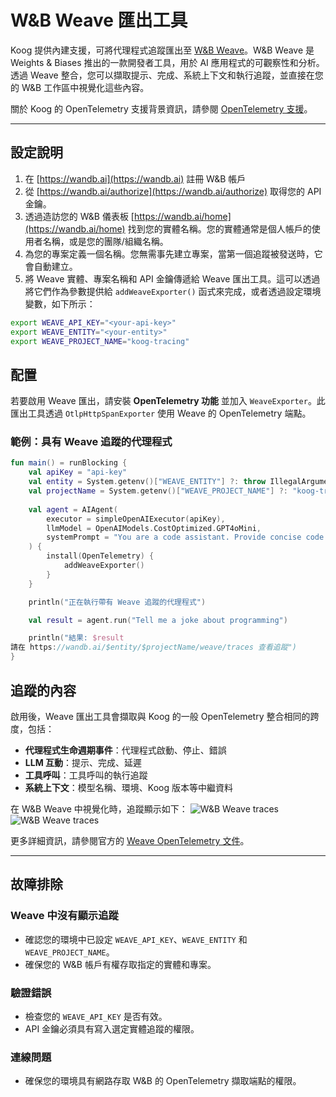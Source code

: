 # W&B Weave 匯出工具

Koog 提供內建支援，可將代理程式追蹤匯出至 [W&B Weave](https://wandb.ai/site/weave/)。W&B Weave 是 Weights & Biases 推出的一款開發者工具，用於 AI 應用程式的可觀察性和分析。透過 Weave 整合，您可以擷取提示、完成、系統上下文和執行追蹤，並直接在您的 W&B 工作區中視覺化這些內容。

關於 Koog 的 OpenTelemetry 支援背景資訊，請參閱 [OpenTelemetry 支援](https://docs.koog.ai/opentelemetry-support/)。

---

## 設定說明

1. 在 [https://wandb.ai](https://wandb.ai) 註冊 W&B 帳戶
2. 從 [https://wandb.ai/authorize](https://wandb.ai/authorize) 取得您的 API 金鑰。
3. 透過造訪您的 W&B 儀表板 [https://wandb.ai/home](https://wandb.ai/home) 找到您的實體名稱。您的實體通常是個人帳戶的使用者名稱，或是您的團隊/組織名稱。
4. 為您的專案定義一個名稱。您無需事先建立專案，當第一個追蹤被發送時，它會自動建立。
5. 將 Weave 實體、專案名稱和 API 金鑰傳遞給 Weave 匯出工具。這可以透過將它們作為參數提供給 `addWeaveExporter()` 函式來完成，或者透過設定環境變數，如下所示：

```bash
export WEAVE_API_KEY="<your-api-key>"
export WEAVE_ENTITY="<your-entity>"
export WEAVE_PROJECT_NAME="koog-tracing"
```

## 配置

若要啟用 Weave 匯出，請安裝 **OpenTelemetry 功能** 並加入 `WeaveExporter`。此匯出工具透過 `OtlpHttpSpanExporter` 使用 Weave 的 OpenTelemetry 端點。

### 範例：具有 Weave 追蹤的代理程式

<!--- INCLUDE
import ai.koog.agents.core.agent.AIAgent
import ai.koog.agents.features.opentelemetry.feature.OpenTelemetry
import ai.koog.agents.features.opentelemetry.integration.weave.addWeaveExporter
import ai.koog.prompt.executor.clients.openai.OpenAIModels
import ai.koog.prompt.executor.llms.all.simpleOpenAIExecutor
import kotlinx.coroutines.runBlocking
-->
```kotlin
fun main() = runBlocking {
    val apiKey = "api-key"
    val entity = System.getenv()["WEAVE_ENTITY"] ?: throw IllegalArgumentException("WEAVE_ENTITY is not set")
    val projectName = System.getenv()["WEAVE_PROJECT_NAME"] ?: "koog-tracing"
    
    val agent = AIAgent(
        executor = simpleOpenAIExecutor(apiKey),
        llmModel = OpenAIModels.CostOptimized.GPT4oMini,
        systemPrompt = "You are a code assistant. Provide concise code examples."
    ) {
        install(OpenTelemetry) {
            addWeaveExporter()
        }
    }

    println("正在執行帶有 Weave 追蹤的代理程式")

    val result = agent.run("Tell me a joke about programming")

    println("結果: $result
請在 https://wandb.ai/$entity/$projectName/weave/traces 查看追蹤")
}
```
<!--- KNIT example-weave-exporter-01.kt -->

## 追蹤的內容

啟用後，Weave 匯出工具會擷取與 Koog 的一般 OpenTelemetry 整合相同的跨度，包括：

- **代理程式生命週期事件**：代理程式啟動、停止、錯誤
- **LLM 互動**：提示、完成、延遲
- **工具呼叫**：工具呼叫的執行追蹤
- **系統上下文**：模型名稱、環境、Koog 版本等中繼資料

在 W&B Weave 中視覺化時，追蹤顯示如下：
![W&B Weave traces](img/opentelemetry-weave-exporter-light.png#only-light)
![W&B Weave traces](img/opentelemetry-weave-exporter-dark.png#only-dark)

更多詳細資訊，請參閱官方的 [Weave OpenTelemetry 文件](https://weave-docs.wandb.ai/guides/tracking/otel/)。

---

## 故障排除

### Weave 中沒有顯示追蹤
- 確認您的環境中已設定 `WEAVE_API_KEY`、`WEAVE_ENTITY` 和 `WEAVE_PROJECT_NAME`。
- 確保您的 W&B 帳戶有權存取指定的實體和專案。

### 驗證錯誤
- 檢查您的 `WEAVE_API_KEY` 是否有效。
- API 金鑰必須具有寫入選定實體追蹤的權限。

### 連線問題
- 確保您的環境具有網路存取 W&B 的 OpenTelemetry 擷取端點的權限。
